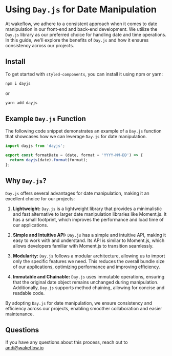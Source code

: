 # Using `Day.js` for Date Manipulation

At wakeflow, we adhere to a consistent approach when it comes to date manipulation in our front-end and back-end development. We utilize the `Day.js` library as our preferred choice for handling date and time operations. In this guide, we'll explore the benefits of `Day.js` and how it ensures consistency across our projects.

## Install
To get started with `styled-components`, you can install it using npm or yarn:
```bash
npm i dayjs
```
or

```bash
yarn add dayjs
```

## Example `Day.js` Function

The following code snippet demonstrates an example of a `Day.js` function that showcases how we can leverage `Day.js` for date manipulation.

```javascript
import dayjs from 'dayjs';

export const formatDate = (date, format = 'YYYY-MM-DD') => {
  return dayjs(date).format(format);
};
```
## Why `Day.js`?

`Day.js` offers several advantages for date manipulation, making it an excellent choice for our projects:

1. **Lightweight:** `Day.js` is a lightweight library that provides a minimalistic and fast alternative to larger date manipulation libraries like Moment.js. It has a small footprint, which improves the performance and load time of our applications.

2. **Simple and Intuitive API:** `Day.js` has a simple and intuitive API, making it easy to work with and understand. Its API is similar to Moment.js, which allows developers familiar with Moment.js to transition seamlessly.

3. **Modularity:** `Day.js` follows a modular architecture, allowing us to import only the specific features we need. This reduces the overall bundle size of our applications, optimizing performance and improving efficiency.

4. **Immutable and Chainable:** `Day.js` uses immutable operations, ensuring that the original date object remains unchanged during manipulation. Additionally, `Day.js` supports method chaining, allowing for concise and readable code.

By adopting `Day.js` for date manipulation, we ensure consistency and efficiency across our projects, enabling smoother collaboration and easier maintenance.

## Questions
If you have any questions about this process, reach out to andi@wakeflow.io


